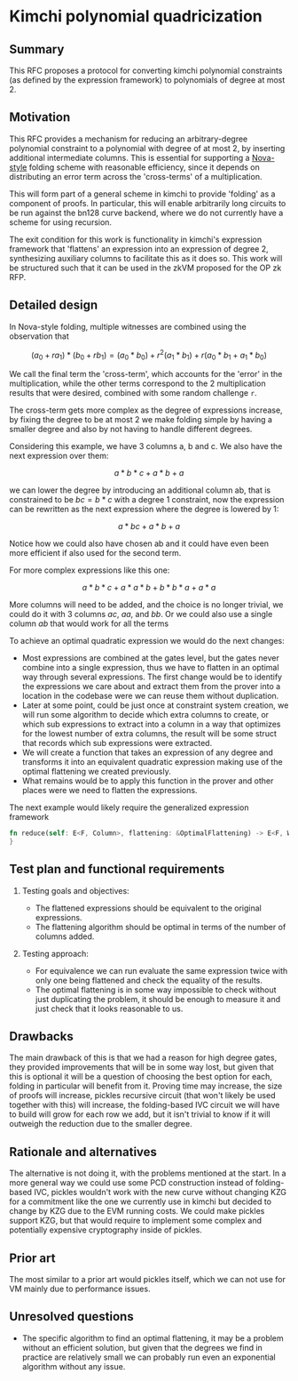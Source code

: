 # Kimchi polynomial quadricization

## Summary

This RFC proposes a protocol for converting kimchi polynomial constraints (as defined by the expression framework) to polynomials of degree at most 2.

## Motivation

This RFC provides a mechanism for reducing an arbitrary-degree polynomial constraint to a polynomial with degree of at most 2, by inserting additional intermediate columns. This is essential for supporting a [Nova-style](https://eprint.iacr.org/2021/370) folding scheme with reasonable efficiency, since it depends on distributing an error term across the 'cross-terms' of a multiplication.

This will form part of a general scheme in kimchi to provide 'folding' as a component of proofs. In particular, this will enable arbitrarily long circuits to be run against the bn128 curve backend, where we do not currently have a scheme for using recursion.

The exit condition for this work is functionality in kimchi's expression framework that 'flattens' an expression into an expression of degree 2, synthesizing auxiliary columns to facilitate this as it does so. This work will be structured such that it can be used in the zkVM proposed for the OP zk RFP.

## Detailed design

In Nova-style folding, multiple witnesses are combined using the observation that

```math
(a_0 + r a_1) * (b_0 + r b_1) = (a_0 * b_0) + r^2 (a_1 * b_1) + r (a_0 * b_1 + a_1 * b_0)
```

We call the final term the 'cross-term', which accounts for the 'error' in the multiplication, while the other terms correspond to the 2 multiplication results that were desired, combined with some random challenge `r`.

The cross-term gets more complex as the degree of expressions increase, by fixing the degree to be at most 2 we make folding simple by having a smaller degree and also by not having to handle different degrees.

Considering this example, we have 3 columns a, b and c. We also have the next expression over them:

```math
a*b*c + a*b + a 
```

we can lower the degree by introducing an additional column ab, that is constrained to be $bc = b*c$ with a degree 1 constraint,
now the expression can be rewritten as the next expression where the degree is lowered by 1:

```math
a*bc + a*b + a 
```

Notice how we could also have chosen ab and it could have even been more efficient if also used for the second term.

For more complex expressions like this one:

```math
a*b*c + a*a*b + b*b*a + a*a
```

More columns will need to be added, and the choice is no longer trivial, we could do it with 3 columns $ac$, $aa$, and $bb$.
Or we could also use a single column $ab$ that would work for all the terms

To achieve an optimal quadratic expression we would do the next changes:

- Most expressions are combined at the gates level, but the gates never combine into a single expression, thus we have to flatten
in an optimal way through several expressions. The first change would be to identify the expressions we care about and extract them from
the prover into a location in the codebase were we can reuse them without duplication.
- Later at some point, could be just once at constraint system creation, we will run some algorithm to decide which extra columns to create,
or which sub expressions to extract into a column in a way that optimizes for the lowest number of extra columns, the result will be some
struct that records which sub expressions were extracted.
- We will create a function that takes an expression of any degree and transforms it into an equivalent quadratic expression making use of the
optimal flattening we created previously.
- What remains would be to apply this function in the prover and other places were we need to flatten the expressions.

The next example would likely require the generalized expression framework

```rust
fn reduce(self: E<F, Column>, flattening: &OptimalFlattening) -> E<F, WithAuxiliaries<Column>> {
}
```

## Test plan and functional requirements

1. Testing goals and objectives:

    - The flattened expressions should be equivalent to the original expressions.
    - The flattening algorithm should be optimal in terms of the number of columns added.

2. Testing approach:

    - For equivalence we can run evaluate the same expression twice with only one being flattened and check the equality of the results.
    - The optimal flattening is in some way impossible to check without just duplicating the problem, it should be enough to measure it
    and just check that it looks reasonable to us.

## Drawbacks

The main drawback of this is that we had a reason for high degree gates, they provided improvements that will be in some way lost, but given
that this is optional it will be a question of choosing the best option for each, folding in particular will benefit from it.
Proving time may increase, the size of proofs will increase, pickles recursive circuit (that won't likely be used together with this) will increase,
the folding-based IVC circuit we will have to build will grow for each row we add, but it isn't trivial to know if it will outweigh the reduction
due to the smaller degree.

## Rationale and alternatives

The alternative is not doing it, with the problems mentioned at the start.
In a more general way we could use some PCD construction instead of folding-based IVC, pickles wouldn't work with the new curve without changing KZG for a commitment like the one we currently use in kimchi but decided to change by KZG due to the EVM running costs.
We could make pickles support KZG, but that would require to implement some complex and potentially expensive cryptography inside of pickles.

## Prior art

The most similar to a prior art would pickles itself, which we can not use for VM mainly due to performance issues.

## Unresolved questions

- The specific algorithm to find an optimal flattening, it may be a problem without an efficient solution, but given that the degrees we find in practice are relatively small we can probably run even an exponential algorithm without any issue.
